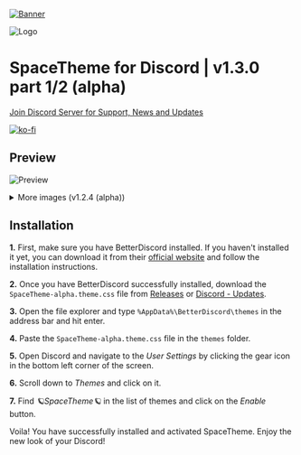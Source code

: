 [![Banner](https://media.discordapp.net/attachments/1107274994288959510/1107655839889768448/image.png)](https://github.com/SpaceEnergy/SpaceTheme-Steam)

![Logo](https://cdn.discordapp.com/attachments/1107274994288959510/1145273484990234654/Group_165.png)
# SpaceTheme for Discord | v1.3.0 part 1/2 (alpha)
[Join Discord Server for Support, News and Updates](https://discord.gg/7Zv8Xz3Vzn)

[![ko-fi](https://ko-fi.com/img/githubbutton_sm.svg)](https://ko-fi.com/spaceenergy)

## Preview
![Preview](https://cdn.discordapp.com/attachments/1107274994288959510/1147897252224974868/Frame_11.png)
<details>
  <summary>More images (v1.2.4 (alpha))</summary>
  <h3>Chat</h3>
  <img src="https://cdn.discordapp.com/attachments/1107274994288959510/1145266438832132106/Frame_9.png">
  <h3>Forum (WIP)</h3>
  <img src="https://cdn.discordapp.com/attachments/1107274994288959510/1145265542362562661/Frame_8.png">
  <h3>100% Settings width</h3>
  <img src="https://cdn.discordapp.com/attachments/1107274994288959510/1145265541536284722/Frame_10.png">
</details>

## Installation
**1.** First, make sure you have BetterDiscord installed. If you haven't installed it yet, you can download it from their [official website](https://betterdiscord.app) and follow the installation instructions.

**2.** Once you have BetterDiscord successfully installed, download the `SpaceTheme-alpha.theme.css` file from [Releases](https://github.com/SpaceEnergy/SpaceTheme-Discord/releases) or [⁠Discord - Updates](https://discord.com/channels/1104516050537685144/1104523460052520980).

**3.** Open the file explorer and type `%AppData%\BetterDiscord\themes` in the address bar and hit enter.

**4.** Paste the `SpaceTheme-alpha.theme.css` file in the `themes` folder.

**5.** Open Discord and navigate to the *User Settings* by clicking the gear icon in the bottom left corner of the screen.

**6.** Scroll down to *Themes* and click on it.

**7.** Find *🪐SpaceTheme🪐* in the list of themes and click on the *Enable* button.

Voila! You have successfully installed and activated SpaceTheme. Enjoy the new look of your Discord!
